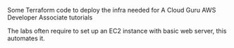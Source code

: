Some Terraform code to deploy the infra needed for A Cloud Guru AWS Developer Associate tutorials

The labs often require to set up an EC2 instance with basic web server, this automates it.


